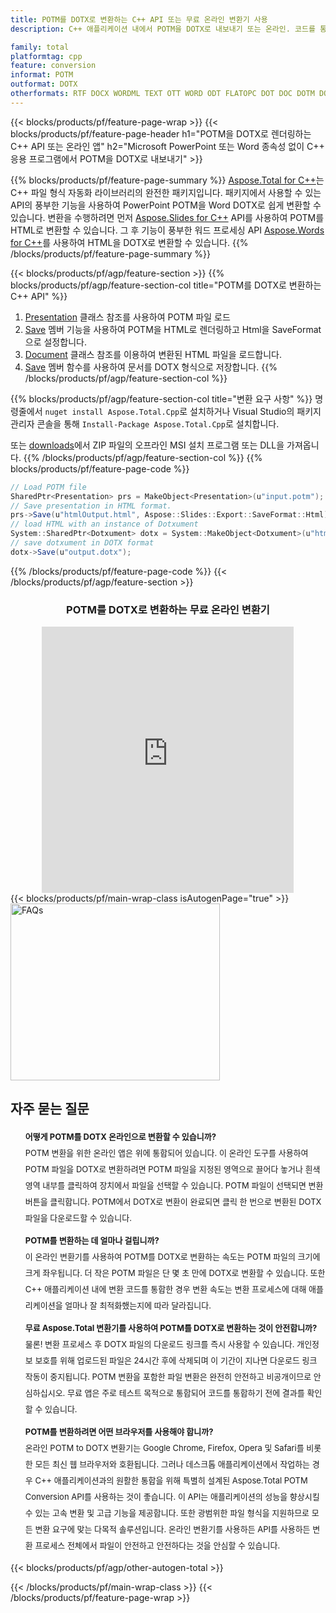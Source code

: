 ```yaml
---
title: POTM를 DOTX로 변환하는 C++ API 또는 무료 온라인 변환기 사용
description: C++ 애플리케이션 내에서 POTM을 DOTX로 내보내기 또는 온라인. 코드를 통합하기 전에 무료 POTM to DOTX 온라인 변환기를 빠르게 테스트하십시오.

family: total
platformtag: cpp
feature: conversion
informat: POTM
outformat: DOTX
otherformats: RTF DOCX WORDML TEXT OTT WORD ODT FLATOPC DOT DOC DOTM DOCM
---
```

{{< blocks/products/pf/feature-page-wrap >}}
{{< blocks/products/pf/feature-page-header h1="POTM을 DOTX로 렌더링하는 C++ API 또는 온라인 앱" h2="Microsoft PowerPoint 또는 Word 종속성 없이 C++ 응용 프로그램에서 POTM을 DOTX로 내보내기" >}}

{{% blocks/products/pf/feature-page-summary %}}
[Aspose.Total for C++](https://products.aspose.com/total/cpp/)는 C++ 파일 형식 자동화 라이브러리의 완전한 패키지입니다. 패키지에서 사용할 수 있는 API의 풍부한 기능을 사용하여 PowerPoint POTM을 Word DOTX로 쉽게 변환할 수 있습니다. 변환을 수행하려면 먼저 [Aspose.Slides for C++](https://products.aspose.com/slides/cpp/) API를 사용하여 POTM를 HTML로 변환할 수 있습니다. 그 후 기능이 풍부한 워드 프로세싱 API [Aspose.Words for C++](https://products.aspose.com/words/cpp/)를 사용하여 HTML을 DOTX로 변환할 수 있습니다. 
{{% /blocks/products/pf/feature-page-summary  %}}

{{< blocks/products/pf/agp/feature-section >}}
{{% blocks/products/pf/agp/feature-section-col title="POTM를 DOTX로 변환하는 C++ API" %}}
1. [Presentation](https://reference.aspose.com/slides/cpp/class/aspose.slides.presentation) 클래스 참조를 사용하여 POTM 파일 로드
2. [Save](https://reference.aspose.com/slides/cpp/class/aspose.slides.presentation#afcd59ec697bf05c10f78c3869de2ec9e) 멤버 기능을 사용하여 POTM을 HTML로 렌더링하고 Html을 SaveFormat으로 설정합니다.
3. [Document](https://reference.aspose.com/words/cpp/class/aspose.words.dotxument) 클래스 참조를 이용하여 변환된 HTML 파일을 로드합니다.
4. [Save](https://reference.aspose.com/words/cpp/class/aspose.words.dotxument#save_string) 멤버 함수를 사용하여 문서를 DOTX 형식으로 저장합니다.
{{% /blocks/products/pf/agp/feature-section-col %}}

{{% blocks/products/pf/agp/feature-section-col title="변환 요구 사항" %}}
명령줄에서 ```nuget install Aspose.Total.Cpp```로 설치하거나 Visual Studio의 패키지 관리자 콘솔을 통해 ```Install-Package Aspose.Total.Cpp```로 설치합니다.

또는 [downloads](https://releases.aspose.com/total/cpp)에서 ZIP 파일의 오프라인 MSI 설치 프로그램 또는 DLL을 가져옵니다.
{{% /blocks/products/pf/agp/feature-section-col %}}
{{% blocks/products/pf/feature-page-code %}}
```cs
// Load POTM file
SharedPtr<Presentation> prs = MakeObject<Presentation>(u"input.potm");
// Save presentation in HTML format.
prs->Save(u"htmlOutput.html", Aspose::Slides::Export::SaveFormat::Html);
// load HTML with an instance of Dotxument
System::SharedPtr<Dotxument> dotx = System::MakeObject<Dotxument>(u"htmlOutput.html");
// save dotxument in DOTX format
dotx->Save(u"output.dotx"); 
```

{{% /blocks/products/pf/feature-page-code %}}
{{< /blocks/products/pf/agp/feature-section >}}

<div class="container-fluid agp-content bg-white aboutfile box-1 vh100 section nopbtm">
<div class=container>
<div class=row>
<div class="demobox tc col-md-12 padding-0" align="center">

<h3>POTM를 DOTX로 변환하는 무료 온라인 변환기</h3>

<iframe title="dotx에서 potm로 변환 온라인 도구" style="border: none; height: 426px;" scrolling="no" src="https://total-conversion-app-65z5r2lp.k8s.dynabic.com/?to=dotx&from=potm" id="child-iframe" width="80%"></iframe>

</div></div>
</div></div>
{{< blocks/products/pf/main-wrap-class isAutogenPage="true" >}}
<style>.howtolist li{margin-right: 0!important;line-height: 26px;position: relative;margin-bottom: 10px;font-size: 13px;list-style-type: none;}</style>
<div class="col-md-12 tl bg-gray-dark howtolist section">
  <a class="anchor" name="faqpage"></a>
  <div class="container tl dflex" itemscope="" itemtype="https://schema.org/FAQPage">
      <div class="col-md-4 howtosectiongfx">
          <img class="social-panel-hide-on-mobile" src="https://www.groupdocs.cloud/templates/brand/images/groupdocs/conversion/groupdocs_conversion-brand.png" alt="FAQs" width="335" height="283">
      </div>
      <div class="howtosection col-md-8">
          <div>
              <h2>자주 묻는 질문</h2>
              <ul>
                  <li itemscope="" itemprop="mainEntity" itemtype="https://schema.org/Question">
                      <div>
                          <span itemprop="name"><b>어떻게 POTM를 DOTX 온라인으로 변환할 수 있습니까?</b></span>
                      </div>
                      <div itemscope="" itemprop="acceptedAnswer" itemtype="https://schema.org/Answer">
                          <span itemprop="text">POTM 변환을 위한 온라인 앱은 위에 통합되어 있습니다. 이 온라인 도구를 사용하여 POTM 파일을 DOTX로 변환하려면 POTM 파일을 지정된 영역으로 끌어다 놓거나 흰색 영역 내부를 클릭하여 장치에서 파일을 선택할 수 있습니다. POTM 파일이 선택되면 변환 버튼을 클릭합니다. POTM에서 DOTX로 변환이 완료되면 클릭 한 번으로 변환된 DOTX 파일을 다운로드할 수 있습니다.</span>
                      </div>
                  </li>
                  <li itemscope="" itemprop="mainEntity" itemtype="https://schema.org/Question">
                      <div>
                          <span itemprop="name"><b>POTM를 변환하는 데 얼마나 걸립니까?</b></span>
                      </div>
                      <div itemscope="" itemprop="acceptedAnswer" itemtype="https://schema.org/Answer">
                          <span itemprop="text">이 온라인 변환기를 사용하여 POTM를 DOTX로 변환하는 속도는 POTM 파일의 크기에 크게 좌우됩니다. 더 작은 POTM 파일은 단 몇 초 만에 DOTX로 변환할 수 있습니다. 또한 C++ 애플리케이션 내에 변환 코드를 통합한 경우 변환 속도는 변환 프로세스에 대해 애플리케이션을 얼마나 잘 최적화했는지에 따라 달라집니다.</span>
                      </div>
                  </li>
                  <li itemscope="" itemprop="mainEntity" itemtype="https://schema.org/Question">
                      <div>
                          <span itemprop="name"><b>무료 Aspose.Total 변환기를 사용하여 POTM를 DOTX로 변환하는 것이 안전합니까?</b></span>
                      </div>
                      <div itemscope="" itemprop="acceptedAnswer" itemtype="https://schema.org/Answer">
                          <span itemprop="text">물론! 변환 프로세스 후 DOTX 파일의 다운로드 링크를 즉시 사용할 수 있습니다. 개인정보 보호를 위해 업로드된 파일은 24시간 후에 삭제되며 이 기간이 지나면 다운로드 링크 작동이 중지됩니다. POTM 변환을 포함한 파일 변환은 완전히 안전하고 비공개이므로 안심하십시오. 무료 앱은 주로 테스트 목적으로 통합되어 코드를 통합하기 전에 결과를 확인할 수 있습니다.</span>
                      </div>
                  </li>                 
                  <li itemscope="" itemprop="mainEntity" itemtype="https://schema.org/Question">
                      <div>
                          <span itemprop="name"><b>POTM를 변환하려면 어떤 브라우저를 사용해야 합니까?</b></span>
                      </div>
                      <div itemscope="" itemprop="acceptedAnswer" itemtype="https://schema.org/Answer">
                          <span itemprop="text">온라인 POTM to DOTX 변환기는 Google Chrome, Firefox, Opera 및 Safari를 비롯한 모든 최신 웹 브라우저와 호환됩니다. 그러나 데스크톱 애플리케이션에서 작업하는 경우 C++ 애플리케이션과의 원활한 통합을 위해 특별히 설계된 Aspose.Total POTM Conversion API를 사용하는 것이 좋습니다. 이 API는 애플리케이션의 성능을 향상시킬 수 있는 고속 변환 및 고급 기능을 제공합니다. 또한 광범위한 파일 형식을 지원하므로 모든 변환 요구에 맞는 다목적 솔루션입니다. 온라인 변환기를 사용하든 API를 사용하든 변환 프로세스 전체에서 파일이 안전하고 안전하다는 것을 안심할 수 있습니다.</span>
                      </div>
                  </li>
              </ul>
          </div>
      </div>
  </div>
{{< blocks/products/pf/agp/other-autogen-total >}}

{{< /blocks/products/pf/main-wrap-class >}}
{{< /blocks/products/pf/feature-page-wrap >}}